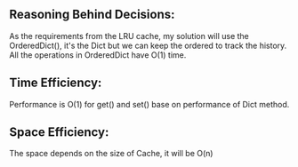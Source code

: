 
## Reasoning Behind Decisions:
As the requirements from the LRU cache, my solution will use the OrderedDict(), it's the Dict but we can keep the ordered to track the history. All the operations in OrderedDict have O(1) time.



## Time Efficiency:
Performance is O(1) for get() and set() base on performance of Dict method.

## Space Efficiency:
The space depends on the size of Cache, it will be O(n)